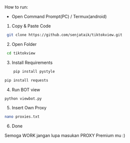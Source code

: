 How to run:

- Open Command Prompt(PC) / Termux(android)
1. Copy & Paste Code
```bash
 git clone https://github.com/senjataik/tiktokview.git
```
 2. Open Folder
```bash
 cd tiktokview
```
 3. Install Requirements
```bash
    pip install pystyle
```
```bash
pip install requests
```
4. Run BOT view
```bash
python viewbot.py
```
5. Insert Own Proxy
```bash
nano proxies.txt
```
6. Done

Semoga WORK jangan lupa masukan PROXY Premium mu :)
